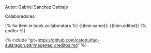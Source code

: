 Autor: Gabriel Sánchez Carbajo

Colaboradores:

{% for item in book.collaborators %}
{{item.name}}: {{item.edited}}
{% endfor %}








{% include "git+https://github.com/catedu/faq-aularagon.git/imagenes_creditos.md" %}